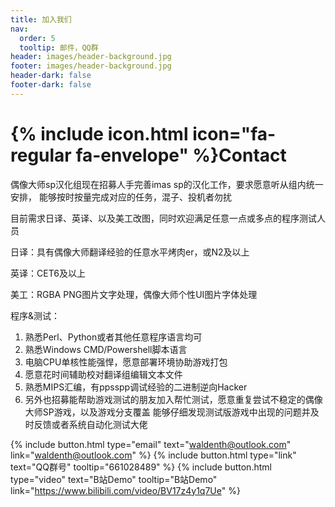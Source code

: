 ```yaml
---
title: 加入我们
nav:
  order: 5
  tooltip: 邮件，QQ群
header: images/header-background.jpg
footer: images/header-background.jpg
header-dark: false
footer-dark: false
---
```


# {% include icon.html icon="fa-regular fa-envelope" %}Contact

偶像大师sp汉化组现在招募人手完善imas sp的汉化工作，要求愿意听从组内统一安排，
能够按时按量完成对应的任务，混子、投机者勿扰

目前需求日译、英译、以及美工改图，同时欢迎满足任意一点或多点的程序测试人员

日译：具有偶像大师翻译经验的任意水平烤肉er，或N2及以上

英译：CET6及以上

美工：RGBA PNG图片文字处理，偶像大师个性UI图片字体处理

程序&测试：
1. 熟悉Perl、Python或者其他任意程序语言均可
2. 熟悉Windows CMD/Powershell脚本语言
3. 电脑CPU单核性能强悍，愿意部署环境协助游戏打包
4. 愿意花时间辅助校对翻译组编辑文本文件
5. 熟悉MIPS汇编，有ppsspp调试经验的二进制逆向Hacker
6. 另外也招募能帮助游戏测试的朋友加入帮忙测试，愿意重复尝试不稳定的偶像大师SP游戏，以及游戏分支覆盖 
   能够仔细发现测试版游戏中出现的问题并及时反馈或者系统自动化测试大佬



{%
  include button.html
  type="email"
  text="waldenth@outlook.com"
  link="waldenth@outlook.com"
%}
{%
  include button.html
  type="link"
  text="QQ群号"
  tooltip="661028489"
%}
{%
  include button.html
  type="video"
  text="B站Demo"
  tooltip="B站Demo"
  link="https://www.bilibili.com/video/BV17z4y1q7Ue"
%}